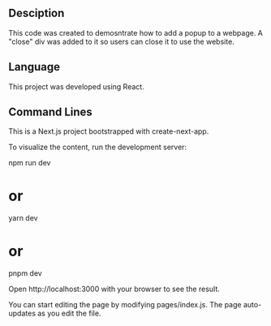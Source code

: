 ## Desciption
This code was created to demosntrate how to add a popup to a webpage. A "close" div was added to it so users can close it to use the website.

## Language
This project was developed using React.

## Command Lines
This is a Next.js project bootstrapped with create-next-app.

To visualize the content, run the development server:

npm run dev
# or
yarn dev
# or
pnpm dev

Open http://localhost:3000 with your browser to see the result.

You can start editing the page by modifying pages/index.js. The page auto-updates as you edit the file.